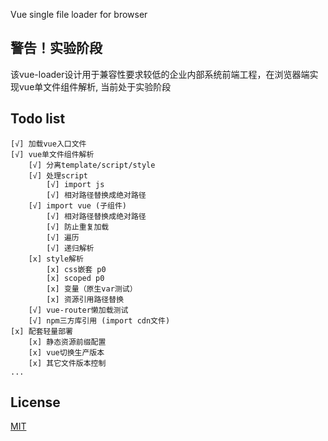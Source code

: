 Vue single file loader for browser
## 警告！实验阶段
该vue-loader设计用于兼容性要求较低的企业内部系统前端工程，在浏览器端实现vue单文件组件解析, 当前处于实验阶段

## Todo list
```
[√] 加载vue入口文件  
[√] vue单文件组件解析
    [√] 分离template/script/style
    [√] 处理script
        [√] import js
        [√] 相对路径替换成绝对路径
    [√] import vue (子组件)
        [√] 相对路径替换成绝对路径    
        [√] 防止重复加载
        [√] 遍历
        [√] 递归解析
    [x] style解析
        [x] css嵌套 p0
        [x] scoped p0
        [x] 变量（原生var测试）
        [x] 资源引用路径替换
    [√] vue-router懒加载测试
    [√] npm三方库引用 (import cdn文件)
[x] 配套轻量部署
    [x] 静态资源前缀配置
    [x] vue切换生产版本
    [x] 其它文件版本控制
...
```
## License
[MIT](http://opensource.org/licenses/MIT)
